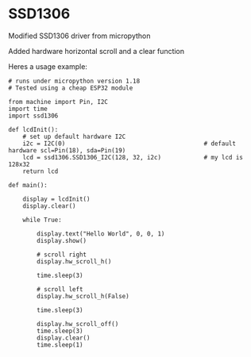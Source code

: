 # SSD1306
Modified SSD1306 driver from micropython

Added hardware horizontal scroll and a clear function

Heres a usage example:

    # runs under micropython version 1.18
    # Tested using a cheap ESP32 module
    
    from machine import Pin, I2C
    import time
    import ssd1306

    def lcdInit():
        # set up default hardware I2C
        i2c = I2C(0)                                       # default hardware scl=Pin(18), sda=Pin(19)
        lcd = ssd1306.SSD1306_I2C(128, 32, i2c)            # my lcd is 128x32
        return lcd

    def main():

        display = lcdInit()
        display.clear()

        while True:

            display.text("Hello World", 0, 0, 1)
            display.show()
            
            # scroll right
            display.hw_scroll_h()

            time.sleep(3)

            # scroll left
            display.hw_scroll_h(False)

            time.sleep(3)

            display.hw_scroll_off()
            time.sleep(3)
            display.clear()
            time.sleep(1)
